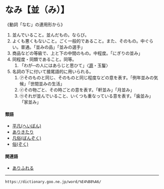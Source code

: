 # なみ【並（み）】

《動詞「なむ」の連用形から》
1.  並んでいること。並んだもの。ならび。
2.  よくも悪くもないこと。ごく一般的であること。また、そのもの。中ぐらい。普通。「並みの品」「並みの選手」
3.  商品などの等級で、上と下の中間のもの。中程度。「にぎりの並み」
4.  同程度・同類であること。同等。    
    1.  「わが─の人にはあらじと思ひて」〈[源](https://dictionary.goo.ne.jp/word/%E6%BA%90%E6%B0%8F%E7%89%A9%E8%AA%9E/#jn-69890)・玉鬘〉
5. 名詞の下に付いて接尾語的に用いられる。    
    1.  ㋐そのものと同じ、そのものと同じ程度などの意を表す。「例年並みの気候」「世間並みの生活」        
    2.  ㋑その物ごと、その時ごとの意を表す。「軒並み」「月並み」        
    3.  ㋒それが並んでいること、いくつも重なっている意を表す。「歯並み」「家並み」
        

#### 類語

-   [平凡(へいぼん)](https://dictionary.goo.ne.jp/word/%E5%B9%B3%E5%87%A1/#jn-198448)
-   [ありきたり](https://dictionary.goo.ne.jp/word/%E5%9C%A8%E3%82%8A%E6%9D%A5%E3%82%8A/#jn-7483)
-   [凡俗(ぼんぞく)](https://dictionary.goo.ne.jp/word/%E5%87%A1%E4%BF%97/#jn-206176)
-   [俗(ぞく)](https://dictionary.goo.ne.jp/word/%E4%BF%97_%28%E3%81%9E%E3%81%8F%29/#jn-129923)

#### 関連語

-   [ありふれる](https://dictionary.goo.ne.jp/word/%E6%9C%89%E3%82%8A%E8%A7%A6%E3%82%8C%E3%82%8B/#jn-7586)

---
`https://dictionary.goo.ne.jp/word/%E4%B8%A6/`